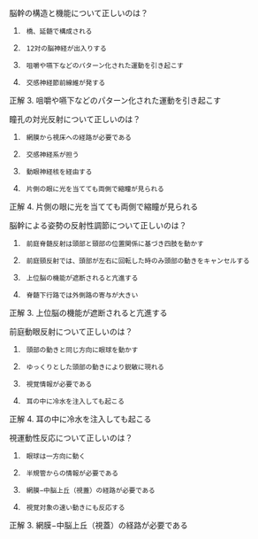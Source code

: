 脳幹の構造と機能について正しいのは？
1.		橋、延髄で構成される
2.		12対の脳神経が出入りする
3.		咀嚼や嚥下などのパターン化された運動を引き起こす
4.		交感神経節前線維が発する

正解
3. 咀嚼や嚥下などのパターン化された運動を引き起こす

瞳孔の対光反射について正しいのは？
1.		網膜から視床への経路が必要である
2.		交感神経系が担う
3.		動眼神経核を経由する
4.		片側の眼に光を当てても両側で縮瞳が見られる

正解
4. 片側の眼に光を当てても両側で縮瞳が見られる

脳幹による姿勢の反射性調節について正しいのは？
1.		前庭脊髄反射は頭部と頸部の位置関係に基づき四肢を動かす
2.		前庭頸反射では、頭部が左右に回転した時のみ頭部の動きをキャンセルする
3.		上位脳の機能が遮断されると亢進する
4.		脊髄下行路では外側路の寄与が大きい

正解
3. 上位脳の機能が遮断されると亢進する

前庭動眼反射について正しいのは？
1.		頭部の動きと同じ方向に眼球を動かす
2.		ゆっくりとした頭部の動きにより鋭敏に現れる
3.		視覚情報が必要である
4.		耳の中に冷水を注入しても起こる

正解
4. 耳の中に冷水を注入しても起こる

視運動性反応について正しいのは？
1.		眼球は一方向に動く
2.		半規管からの情報が必要である
3.		網膜−中脳上丘（視蓋）の経路が必要である
4.		視覚対象の速い動きにも反応する

正解
3. 網膜−中脳上丘（視蓋）の経路が必要である